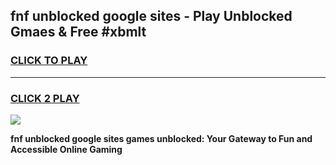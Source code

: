
## fnf unblocked google sites - Play Unblocked Gmaes & Free #xbmlt
<h3>
<a href="https://news.freeplayer.one?title=fnf_unblocked_google_sites&ref=03M">CLICK TO PLAY</a></h3>
<hr>

<h3>
<a href="https://news.freeplayer.one?title=fnf_unblocked_google_sites&ref=03M">CLICK 2 PLAY</a>
  
</h3>

<a href="https://news.freeplayer.one?title=fnf_unblocked_google_sites&ref=03M"><img src="https://clearcache.store/games.png"></a>


**fnf unblocked google sites games unblocked: Your Gateway to Fun and Accessible Online Gaming**
